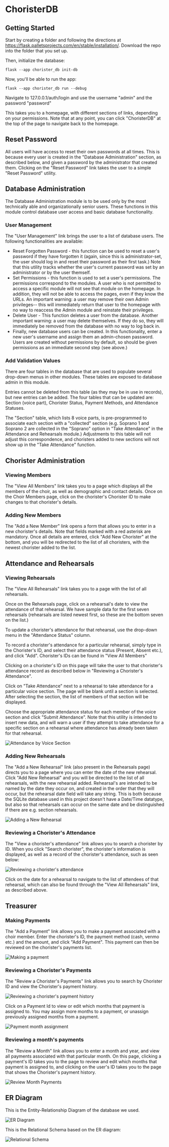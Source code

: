# ChoristerDB

## Getting Started
Start by creating a folder and following the directions at <https://flask.palletsprojects.com/en/stable/installation/>.  Download the repo into the folder that you set up.

Then, initialize the database:

```flask --app chorister_db init-db```

Now, you'll be able to run the app:

```flask --app chorister_db run --debug```

Navigate to 127.0.0.1/auth/login and use the username "admin" and the password "password"

This takes you to a homepage, with different sections of links, depending on your permissions. Note that at any point, you can click "ChoristerDB" at the top of the page to navigate back to the homepage.

## Reset Password
All users will have access to reset their own passwords at all times.  This is because every user is created in the "Database Administration" section, as described below, and given a password by the administrator that created them.  Clicking on the "Reset Password" link takes the user to a simple "Reset Password" utility.

## Database Administration
The Database Administration module is to be used only by the most technically able and organizationally senior users.  These functions in this module control database user access and basic database functionality.

### User Management
The "User Management" link brings the user to a list of database users.  The following functionalities are available:
<ul>
  <li>Reset Forgotten Password - this function can be used to reset a user's password if they have forgotten it (again, since this is administrator-set, the user should log in and reset their password as their first task.)  Note that this utility tracks whether the user's current password was set by an administrator or by the user themself.</li>
  <li>Set Permissions - this function is used to set a user's permissions.  The permissions correspond to the modules.  A user who is not permitted to access a specific module will not see that module on the homepage.  In addition, they will not be able to access the pages, even if they know the URLs.  An important warning: a user may remove their own Admin privileges-- this will immediately return that user to the homepage with no way to reaccess the Admin module and reinstate their privileges.</li>
  <li>Delete User - This function deletes a user from the database.  Another important warning: a user may delete themselves.  If they do so, they will immediately be removed from the database with no way to log back in.</li>
  <li>Finally, new database users can be created.  In this functionality, enter a new user's username and assign them an admin-chosen password.  Users are created without permissions by default, so should be given permissions as an immediate second step (see above.)</li>
</ul>

### Add Validation Values
There are four tables in the database that are used to populate several drop-down menus in other modules.  These tables are exposed to database admin in this module.  

Entries cannot be deleted from this table (as they may be in use in records), but new entries can be added.  The four tables that can be updated are: Section (voice part), Chorister Status, Payment Methods, and Attendance Statuses.

The "Section" table, which lists 8 voice parts, is pre-programmed to associate each section with a "collected" section (e.g. Soprano 1 and Soprano 2 are collected in the "Soprano" option in "Take Attendance" in the Attendance and Rehearsals module.)  Adjustments to this table will not adjust this correspondence, and choristers added to new sections will not show up in the "Take Attendance" function.

## Chorister Administration
### Viewing Members
The "View All Members" link takes you to a page which displays all the members of the choir, as well as demographic and contact details.
Once on the Choir Members page, click on the chorister's Chorister ID to make changes to that chorister's details.

### Adding New Members
The "Add a New Member" link opens a form that allows you to enter in a new chorister's details. Note that fields marked with a red asterisk are mandatory. Once all details are entered, click "Add New Chorister" at the bottom, and you will be redirected to the list of all choristers, with the newest chorister added to the list.

## Attendance and Rehearsals
### Viewing Rehearsals
The "View All Rehearsals" link takes you to a page with the list of all rehearsals.

Once on the Rehearsals page, click on a rehearsal's date to view the attendance of that rehearsal.  We have sample data for the first seven rehearsals (rehearsals are listed newest first, so these are the bottom seven on the list.)

To update a chorister's attendance for that rehearsal, use the drop-down menu in the "Attendance Status" column.

To record a chorister's attendance for a particular rehearsal, simply type in the Chorister's ID, and select their attendance status (Present, Absent etc.), and click "Add".  Chorister's IDs can be found in "View All Members"

Clicking on a chorister's ID on this page will take the user to that chorister's attendance record as described below in "Reviewing a Chorister's Attendance".

Click on "Take Attendance" next to a rehearsal to take attendance for a particular voice section. The page will be blank until a section is selected.  After selecting the section, the list of members of that section will be displayed. 

Choose the appropriate attendance status for each member of the voice section and click "Submit Attendance".  Note that this utility is intended to insert new data, and will warn a user if they attempt to take attendance for a specific section on a rehearsal where attendance has already been taken for that rehearsal.

![Attendance by Voice Section](images/attendance_by_voice_section.png)

### Adding New Rehearsals
The "Add a New Rehearsal" link (also present in the Rehearsals page) directs you to a page where you can enter the date of the new rehearsal. Click "Add New Rehearsal" and you will be directed to the list of all rehearsals, with the new rehearsal added.  Rehearsal's are intended to be named by the date they occur on, and created in the order that they will occur, but the rehearsal date field will take any string.  This is both because the SQLite database used in this project doesn't have a Date/Time datatype, but also so that rehearsals can occur on the same date and be distinguished if there are e.g. section rehearsals.

![Adding a New Rehearsal](images/add_rehearsal.png)

### Reviewing a Chorister's Attendance
The "View a chorister's attendance" link allows you to search a chorister by ID. When you click "Search chorister", the chorister's information is displayed, as well as a record of the chorister's attendance, such as seen below:

![Reviewing a chorister's attendance](images/review_chorister_attendance.png)

Click on the date for a rehearsal to navigate to the list of attendees of that rehearsal, which can also be found through the "View All Rehearsals" link, as described above.

## Treasurer
### Making Payments
The "Add a Payment" link allows you to make a payment associated with a choir member. Enter the chorister's ID, the payment method (cash, venmo etc.) and the amount, and click "Add Payment".  This payment can then be reviewed on the chorister's payments list.

![Making a payment](images/add_payment.png)

### Reviewing a Chorister's Payments
The "Review a Chorister's Payments" link allows you to search by Chorister ID and view the Chorister's payment history.

![Reviewing a chorister's payment history](images/review_chorister_payment.png)

Click on a Payment Id to view or edit which months that payment is assigned to. You may assign more months to a payment, or unassign previously assigned months from a payment.

![Payment month assignment](images/payment_month_assignment.png)

### Reviewing a month's payments
The "Review a Month" link allows you to enter a month and year, and view all payments associated with that particular month.  On this page, clicking a payment's ID takes you to the page to review and edit which months that payment is assigned to, and clicking on the user's ID takes you to the page that shows the Chorister's payment history.

![Review Month Payments](images/review_month_payments.png)

## ER Diagram
This is the Entity-Relationship Diagram of the database we used.

![ER Diagram](images/er_diagram.png)

This is the Relational Schema based on the ER diagram:

![Relational Schema](images/RelationalSchema.png)
